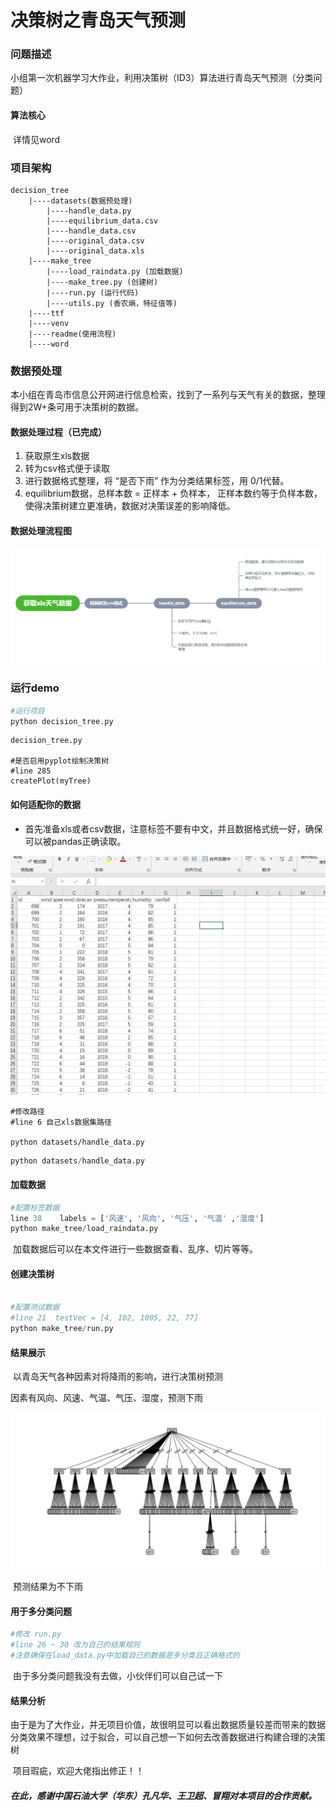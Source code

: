 

# 决策树之青岛天气预测



### 问题描述

​	小组第一次机器学习大作业，利用决策树（ID3）算法进行青岛天气预测（分类问题）



#### 算法核心

​	详情见word

### 项目架构

```
decision_tree
	|----datasets(数据预处理)
		|----handle_data.py
		|----equilibrium_data.csv
		|----handle_data.csv
		|----original_data.csv
		|----original_data.xls
	|----make_tree
		|----load_raindata.py (加载数据)
		|----make_tree.py (创建树)
		|----run.py (运行代码)
		|----utils.py (香农熵，特征值等)
	|----ttf
	|----venv
	|----readme(使用流程)
	|----word

```



### 数据预处理

​	本小组在青岛市信息公开网进行信息检索，找到了一系列与天气有关的数据，整理得到2W+条可用于决策树的数据。

#### 数据处理过程（已完成）

1. 获取原生xls数据
2. 转为csv格式便于读取
3. 进行数据格式整理，将 “是否下雨” 作为分类结果标签，用 0/1代替。
4. equilibrium数据，总样本数 = 正样本 + 负样本， 正样本数约等于负样本数， 使得决策树建立更准确，数据对决策误差的影响降低。



#### 数据处理流程图

![](https://raw.githubusercontent.com/mengxiangqiqin/IMAGES/main/imges%E6%8D%95%E8%8E%B7.PNG)

### 运行demo

```python
#运行项目
python decision_tree.py
```

```
decision_tree.py

#是否启用pyplot绘制决策树
#line 285 
createPlot(myTree)
```



#### 如何适配你的数据

- 首先准备xls或者csv数据，注意标签不要有中文，并且数据格式统一好，确保可以被pandas正确读取。

![](https://raw.githubusercontent.com/mengxiangqiqin/IMAGES/main/imgescsv%E6%A0%BC%E5%BC%8F.PNG)

```
#修改路径
#line 6 自己xls数据集路径

python datasets/handle_data.py
```

```python
python datasets/handle_data.py
```



#### 加载数据

```python
#配置标签数据
line 38    labels = ['风速', '风向', '气压', '气温' ,'湿度']
python make_tree/load_raindata.py
```

​	加载数据后可以在本文件进行一些数据查看、乱序、切片等等。



#### 创建决策树

```python

#配置测试数据
#line 21  testVec = [4, 102, 1005, 22, 77]
python make_tree/run.py
```



#### 结果展示

​	以青岛天气各种因素对将降雨的影响，进行决策树预测

因素有风向、风速、气温、气压、湿度，预测下雨

![](https://raw.githubusercontent.com/mengxiangqiqin/IMAGES/main/imgesdecision_tree.png)

​	预测结果为不下雨



#### 用于多分类问题

```python
#修改 run.py
#line 26 ~ 30 改为自己的结果规则
#注意确保在load_data.py中加载自己的数据是多分类且正确格式的
```

​	由于多分类问题我没有去做，小伙伴们可以自己试一下



#### 结果分析

​	由于是为了大作业，并无项目价值，故很明显可以看出数据质量较差而带来的数据分类效果不理想，过于拟合，可以自己想一下如何去改善数据进行构建合理的决策树

​	项目瑕疵，欢迎大佬指出修正！！

##### 在此，感谢中国石油大学（华东）孔凡华、王卫超、冒翔对本项目的合作贡献。